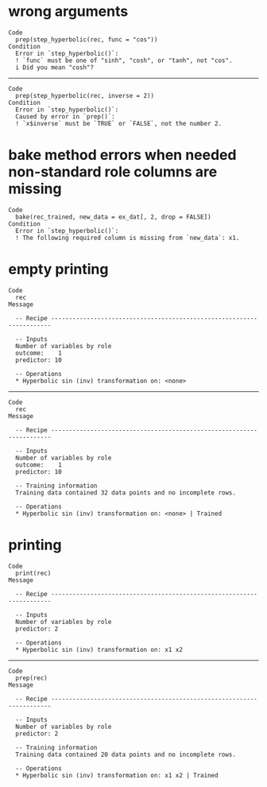 # wrong arguments

    Code
      prep(step_hyperbolic(rec, func = "cos"))
    Condition
      Error in `step_hyperbolic()`:
      ! `func` must be one of "sinh", "cosh", or "tanh", not "cos".
      i Did you mean "cosh"?

---

    Code
      prep(step_hyperbolic(rec, inverse = 2))
    Condition
      Error in `step_hyperbolic()`:
      Caused by error in `prep()`:
      ! `x$inverse` must be `TRUE` or `FALSE`, not the number 2.

# bake method errors when needed non-standard role columns are missing

    Code
      bake(rec_trained, new_data = ex_dat[, 2, drop = FALSE])
    Condition
      Error in `step_hyperbolic()`:
      ! The following required column is missing from `new_data`: x1.

# empty printing

    Code
      rec
    Message
      
      -- Recipe ----------------------------------------------------------------------
      
      -- Inputs 
      Number of variables by role
      outcome:    1
      predictor: 10
      
      -- Operations 
      * Hyperbolic sin (inv) transformation on: <none>

---

    Code
      rec
    Message
      
      -- Recipe ----------------------------------------------------------------------
      
      -- Inputs 
      Number of variables by role
      outcome:    1
      predictor: 10
      
      -- Training information 
      Training data contained 32 data points and no incomplete rows.
      
      -- Operations 
      * Hyperbolic sin (inv) transformation on: <none> | Trained

# printing

    Code
      print(rec)
    Message
      
      -- Recipe ----------------------------------------------------------------------
      
      -- Inputs 
      Number of variables by role
      predictor: 2
      
      -- Operations 
      * Hyperbolic sin (inv) transformation on: x1 x2

---

    Code
      prep(rec)
    Message
      
      -- Recipe ----------------------------------------------------------------------
      
      -- Inputs 
      Number of variables by role
      predictor: 2
      
      -- Training information 
      Training data contained 20 data points and no incomplete rows.
      
      -- Operations 
      * Hyperbolic sin (inv) transformation on: x1 x2 | Trained

